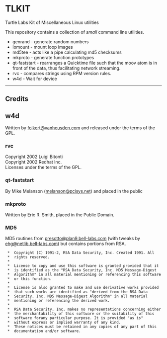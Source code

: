 # TLKIT

Turtle Labs Kit of Miscellaneous Linux utilities

This repository contains a collection of _small_ command line
utilities.

* genrand - generate random numbers
* lomount - mount loop images
* md5tee - acts like a pipe calculating md5 checksums
* mkproto - generate function prototypes
* qt-faststart - rearranges a Quicktime file such that the moov atom
  is in front of the data, thus facilitating network streaming.
* rvc - compares strings using RPM version rules.
* w4d - Wait for device

* * *

## Credits

## w4d

Written by folkert@vanheusden.com and released under the terms of the GPL.

### rvc

Copyright 2002 Luigi Bitonti  
Copyright 2002 Redhat Inc.  
Licenses under the terms of the GPL.

### qt-faststart

By Mike Melanson (melanson@pcisys.net) and placed in the public

### mkproto

Written by Eric R. Smith, placed in the Public Domain.

### MD5

MD5 routines from presotto@plan9.bell-labs.com
(with tweaks by ehg@netlib.bell-labs.com) but contains portions from
RSA.

```
 *	Copyright (C) 1991-2, RSA Data Security, Inc. Created 1991. All
 *	rights reserved.
 *
 *	License to copy and use this software is granted provided that it
 *	is identified as the "RSA Data Security, Inc. MD5 Message-Digest
 *	Algorithm" in all material mentioning or referencing this software
 *	or this function.
 *
 *	License is also granted to make and use derivative works provided
 *	that such works are identified as "derived from the RSA Data
 *	Security, Inc. MD5 Message-Digest Algorithm" in all material
 *	mentioning or referencing the derived work.
 *
 *	RSA Data Security, Inc. makes no representations concerning either
 *	the merchantability of this software or the suitability of this
 *	software forany particular purpose. It is provided "as is"
 *	without express or implied warranty of any kind.
 *	These notices must be retained in any copies of any part of this
 *	documentation and/or software.
```

